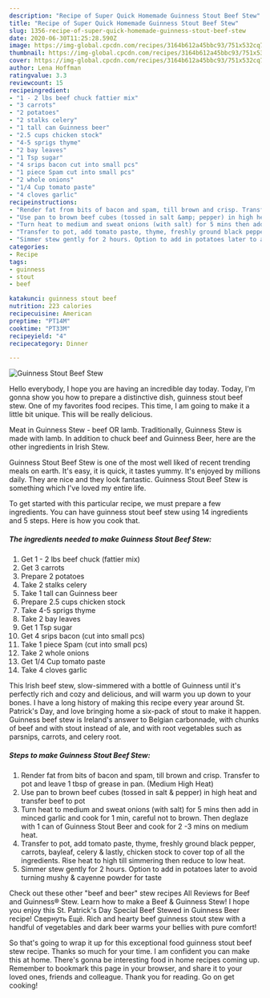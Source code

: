```yaml
---
description: "Recipe of Super Quick Homemade Guinness Stout Beef Stew"
title: "Recipe of Super Quick Homemade Guinness Stout Beef Stew"
slug: 1356-recipe-of-super-quick-homemade-guinness-stout-beef-stew
date: 2020-06-30T11:25:28.590Z
image: https://img-global.cpcdn.com/recipes/3164b612a45bbc93/751x532cq70/guinness-stout-beef-stew-recipe-main-photo.jpg
thumbnail: https://img-global.cpcdn.com/recipes/3164b612a45bbc93/751x532cq70/guinness-stout-beef-stew-recipe-main-photo.jpg
cover: https://img-global.cpcdn.com/recipes/3164b612a45bbc93/751x532cq70/guinness-stout-beef-stew-recipe-main-photo.jpg
author: Lena Hoffman
ratingvalue: 3.3
reviewcount: 15
recipeingredient:
- "1 - 2 lbs beef chuck fattier mix"
- "3 carrots"
- "2 potatoes"
- "2 stalks celery"
- "1 tall can Guinness beer"
- "2.5 cups chicken stock"
- "4-5 sprigs thyme"
- "2 bay leaves"
- "1 Tsp sugar"
- "4 srips bacon cut into small pcs"
- "1 piece Spam cut into small pcs"
- "2 whole onions"
- "1/4 Cup tomato paste"
- "4 cloves garlic"
recipeinstructions:
- "Render fat from bits of bacon and spam, till brown and crisp. Transfer to pot and leave 1 tbsp of grease in pan. (Medium High Heat)"
- "Use pan to brown beef cubes (tossed in salt &amp; pepper) in high heat and transfer beef to pot"
- "Turn heat to medium and sweat onions (with salt) for 5 mins then add in minced garlic and cook for 1 min, careful not to brown. Then deglaze with 1 can of Guinness Stout Beer and cook for 2 -3 mins on medium heat."
- "Transfer to pot, add tomato paste, thyme, freshly ground black pepper, carrots, bayleaf, celery &amp; lastly, chicken stock to cover top of all the ingredients. Rise heat to high till simmering then reduce to low heat."
- "Simmer stew gently for 2 hours. Option to add in potatoes later to avoid turning mushy &amp; cayenne powder for taste"
categories:
- Recipe
tags:
- guinness
- stout
- beef

katakunci: guinness stout beef 
nutrition: 223 calories
recipecuisine: American
preptime: "PT14M"
cooktime: "PT33M"
recipeyield: "4"
recipecategory: Dinner

---
```



![Guinness Stout Beef Stew](https://img-global.cpcdn.com/recipes/3164b612a45bbc93/751x532cq70/guinness-stout-beef-stew-recipe-main-photo.jpg)

Hello everybody, I hope you are having an incredible day today. Today, I'm gonna show you how to prepare a distinctive dish, guinness stout beef stew. One of my favorites food recipes. This time, I am going to make it a little bit unique. This will be really delicious.

Meat in Guinness Stew - beef OR lamb. Traditionally, Guinness Stew is made with lamb. In addition to chuck beef and Guinness Beer, here are the other ingredients in Irish Stew.

Guinness Stout Beef Stew is one of the most well liked of recent trending meals on earth. It's easy, it is quick, it tastes yummy. It's enjoyed by millions daily. They are nice and they look fantastic. Guinness Stout Beef Stew is something which I've loved my entire life.


To get started with this particular recipe, we must prepare a few ingredients. You can have guinness stout beef stew using 14 ingredients and 5 steps. Here is how you cook that.

<!--inarticleads1-->

##### The ingredients needed to make Guinness Stout Beef Stew:

1. Get 1 - 2 lbs beef chuck (fattier mix)
1. Get 3 carrots
1. Prepare 2 potatoes
1. Take 2 stalks celery
1. Take 1 tall can Guinness beer
1. Prepare 2.5 cups chicken stock
1. Take 4-5 sprigs thyme
1. Take 2 bay leaves
1. Get 1 Tsp sugar
1. Get 4 srips bacon (cut into small pcs)
1. Take 1 piece Spam (cut into small pcs)
1. Take 2 whole onions
1. Get 1/4 Cup tomato paste
1. Take 4 cloves garlic


This Irish beef stew, slow-simmered with a bottle of Guinness until it&#39;s perfectly rich and cozy and delicious, and will warm you up down to your bones. I have a long history of making this recipe every year around St. Patrick&#39;s Day, and love bringing home a six-pack of stout to make it happen. Guinness beef stew is Ireland&#39;s answer to Belgian carbonnade, with chunks of beef and with stout instead of ale, and with root vegetables such as parsnips, carrots, and celery root. 

<!--inarticleads2-->

##### Steps to make Guinness Stout Beef Stew:

1. Render fat from bits of bacon and spam, till brown and crisp. Transfer to pot and leave 1 tbsp of grease in pan. (Medium High Heat)
1. Use pan to brown beef cubes (tossed in salt &amp; pepper) in high heat and transfer beef to pot
1. Turn heat to medium and sweat onions (with salt) for 5 mins then add in minced garlic and cook for 1 min, careful not to brown. Then deglaze with 1 can of Guinness Stout Beer and cook for 2 -3 mins on medium heat.
1. Transfer to pot, add tomato paste, thyme, freshly ground black pepper, carrots, bayleaf, celery &amp; lastly, chicken stock to cover top of all the ingredients. Rise heat to high till simmering then reduce to low heat.
1. Simmer stew gently for 2 hours. Option to add in potatoes later to avoid turning mushy &amp; cayenne powder for taste


Check out these other &#34;beef and beer&#34; stew recipes All Reviews for Beef and Guinness® Stew. Learn how to make a Beef &amp; Guinness Stew! I hope you enjoy this St. Patrick&#39;s Day Special Beef Stewed in Guinness Beer recipe! Свернуть Ещё. Rich and hearty beef guinness stout stew with a handful of vegetables and dark beer warms your bellies with pure comfort! 

So that's going to wrap it up for this exceptional food guinness stout beef stew recipe. Thanks so much for your time. I am confident you can make this at home. There's gonna be interesting food in home recipes coming up. Remember to bookmark this page in your browser, and share it to your loved ones, friends and colleague. Thank you for reading. Go on get cooking!

